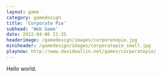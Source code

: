 ```yaml
---
layout: game
category: gamedesign
title: 'Corporate Pie'
subhead: 'Web Game'
date: 2012-04-06 21:35
headerimage: /gamedesign/images/corporatepie.jpg
miniheader: /gamedesign/images/corporatepie_small.jpg
playnow: http://www.davidwallin.net/games/corporatepie/
---
```


Hello world.


